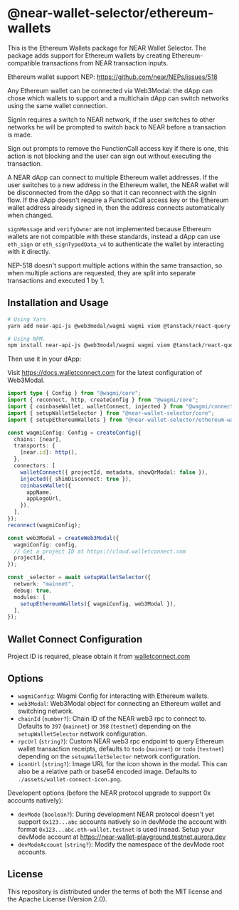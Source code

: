 # @near-wallet-selector/ethereum-wallets

This is the Ethereum Wallets package for NEAR Wallet Selector.
The package adds support for Ethereum wallets by creating Ethereum-compatible transactions from NEAR transaction inputs.

Ethereum wallet support NEP: https://github.com/near/NEPs/issues/518

Any Ethereum wallet can be connected via Web3Modal: the dApp can chose which wallets to support and a multichain dApp can switch networks using the same wallet connection.

SignIn requires a switch to NEAR network, if the user switches to other networks he will be prompted to switch back to NEAR before a transaction is made.

Sign out prompts to remove the FunctionCall access key if there is one, this action is not blocking and the user can sign out without executing the transaction.

A NEAR dApp can connect to multiple Ethereum wallet addresses. If the user switches to a new address in the Ethereum wallet, the NEAR wallet will be disconnected from the dApp so that it can reconnect with the signIn flow.
If the dApp doesn't require a FunctionCall access key or the Ethereum wallet address already signed in, then the address connects automatically when changed.

`signMessage` and `verifyOwner` are not implemented because Ethereum wallets are not compatible with these standards, instead a dApp can use `eth_sign` or `eth_signTypedData_v4` to authenticate the wallet by interacting with it directly.

NEP-518 doesn't support multiple actions within the same transaction, so when multiple actions are requested, they are split into separate transactions and executed 1 by 1.

## Installation and Usage

```bash
# Using Yarn
yarn add near-api-js @web3modal/wagmi wagmi viem @tanstack/react-query @near-wallet-selector/ethereum-wallets

# Using NPM.
npm install near-api-js @web3modal/wagmi wagmi viem @tanstack/react-query @near-wallet-selector/ethereum-wallets
```

Then use it in your dApp:

Visit https://docs.walletconnect.com for the latest configuration of Web3Modal.

```ts
import type { Config } from "@wagmi/core";
import { reconnect, http, createConfig } from "@wagmi/core";
import { coinbaseWallet, walletConnect, injected } from "@wagmi/connectors";
import { setupWalletSelector } from "@near-wallet-selector/core";
import { setupEthereumWallets } from "@near-wallet-selector/ethereum-wallets";

const wagmiConfig: Config = createConfig({
  chains: [near],
  transports: {
    [near.id]: http(),
  },
  connectors: [
    walletConnect({ projectId, metadata, showQrModal: false }),
    injected({ shimDisconnect: true }),
    coinbaseWallet({
      appName,
      appLogoUrl,
    }),
  ],
});
reconnect(wagmiConfig);

const web3Modal = createWeb3Modal({
  wagmiConfig: config,
  // Get a project ID at https://cloud.walletconnect.com
  projectId,
});

const _selector = await setupWalletSelector({
  network: "mainnet",
  debug: true,
  modules: [
    setupEthereumWallets({ wagmiConfig, web3Modal }),
  ],
});
```

## Wallet Connect Configuration

Project ID is required, please obtain it from [walletconnect.com](https://walletconnect.com/)

## Options

- `wagmiConfig`: Wagmi Config for interacting with Ethereum wallets.
- `web3Modal`: Web3Modal object for connecting an Ethereum wallet and switching network.
- `chainId` (`number?`): Chain ID of the NEAR web3 rpc to connect to. Defaults to `397` (`mainnet`) or `398` (`testnet`) depending on the `setupWalletSelector` network configuration.
- `rpcUrl` (`string?`): Custom NEAR web3 rpc endpoint to query Ethereum wallet transaction receipts, defaults to `todo` (`mainnet`) or `todo` (`testnet`) depending on the `setupWalletSelector` network configuration.
- `iconUrl` (`string?`): Image URL for the icon shown in the modal. This can also be a relative path or base64 encoded image. Defaults to `./assets/wallet-connect-icon.png`.

Developent options (before the NEAR protocol upgrade to support 0x accounts natively):

- `devMode` (`boolean?`): During development NEAR protocol doesn't yet support `0x123...abc` accounts natively so in devMode the account with format `0x123...abc.eth-wallet.testnet` is used insead. Setup your devMode account at https://near-wallet-playground.testnet.aurora.dev
- `devModeAccount` (`string?`): Modify the namespace of the devMode root accounts.

## License

This repository is distributed under the terms of both the MIT license and the Apache License (Version 2.0).
